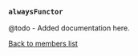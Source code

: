 ### `alwaysFunctor`

@todo - Added documentation here.

[Back to members list](#fjldatacore-members)
